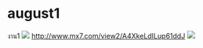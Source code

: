 # august1
งาน1
<a href="http://www.mx7.com/view2/A4XkeLdILup61ddJ" target="_blank"><img border="0" src="http://www.mx7.com/i/0f2/dnQQGF.png" /></a>
http://www.mx7.com/view2/A4XkeLdILup61ddJ
<a href="http://www.mx7.com/view2/A4XkeLdILup61ddJ" target="_blank"><img border="0" src="http://www.mx7.com/t/0f2/dnQQGF.png" /></a>
